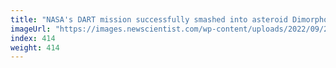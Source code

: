 ```yaml
---
title: "NASA's DART mission successfully smashed into asteroid Dimorphos"
imageUrl: "https://images.newscientist.com/wp-content/uploads/2022/09/27102233/SEI_127081233.jpg?width=600"
index: 414
weight: 414
---
```


